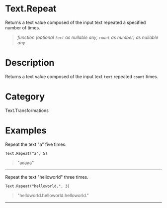 # Text.Repeat
Returns a text value composed of the input text repeated a specified number of times.
> _function (optional <code>text</code> as nullable any, <code>count</code> as number) as nullable any_

# Description 
Returns a text value composed of the input text <code>text</code> repeated <code>count</code> times.
# Category 
Text.Transformations
# Examples 
Repeat the text "a" five times.
```
Text.Repeat("a", 5)
```
> "aaaaa"
***
Repeat the text "helloworld" three times.
```
Text.Repeat("helloworld.", 3)
```
> "helloworld.helloworld.helloworld."
***
